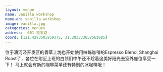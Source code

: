 ```yaml
---
layout: venue
name: vanilla workshop
name-en: vanilla workshop
image: vanilla.jpg
categories: venues
address:  601 桂果路 
coord: [121.4293505859375, 31.203333658561085]
---
```


位于漕河泾开发区的香草工坊也开始使用味炼咖啡的Espresso Blend, Shanghai Roast了，各位在附近上班的白领们中午还不趁着这美好阳光去室外座位享受一下！
马上就会有新的咖啡菜单还有特别的冰咖啡哦！
